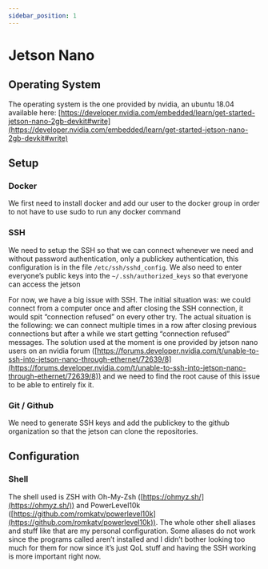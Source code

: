 ```yaml
---
sidebar_position: 1
---
```


# Jetson Nano

## Operating System

The operating system is the one provided by nvidia, an ubuntu 18.04 available here: [https://developer.nvidia.com/embedded/learn/get-started-jetson-nano-2gb-devkit#write](https://developer.nvidia.com/embedded/learn/get-started-jetson-nano-2gb-devkit#write)

## Setup

### Docker

We first need to install docker and add our user to the docker group in order to not have to use sudo to run any docker command

### SSH

We need to setup the SSH so that we can connect whenever we need and without password authentication, only a publickey authentication, this configuration is in the file `/etc/ssh/sshd_config`.
We also need to enter everyone’s public keys into the `~/.ssh/authorized_keys` so that everyone can access the jetson

For now, we have a big issue with SSH.
The initial situation was: we could connect from a computer once and after closing the SSH connection, it would spit “connection refused” on every other try.
The actual situation is the following: we can connect multiple times in a row after closing previous connections but after a while we start getting “connection refused” messages.
The solution used at the moment is one provided by jetson nano users on an nvidia forum ([https://forums.developer.nvidia.com/t/unable-to-ssh-into-jetson-nano-through-ethernet/72639/8](https://forums.developer.nvidia.com/t/unable-to-ssh-into-jetson-nano-through-ethernet/72639/8)) and we need to find the root cause of this issue to be able to entirely fix it.

### Git / Github

We need to generate SSH keys and add the publickey to the github organization so that the jetson can clone the repositories.

## Configuration

### Shell

The shell used is ZSH with Oh-My-Zsh ([https://ohmyz.sh/](https://ohmyz.sh/)) and PowerLevel10k ([https://github.com/romkatv/powerlevel10k](https://github.com/romkatv/powerlevel10k)).
The whole other shell aliases and stuff like that are my personal configuration.
Some aliases do not work since the programs called aren’t installed and I didn’t bother looking too much for them for now since it’s just QoL stuff and having the SSH working is more important right now.